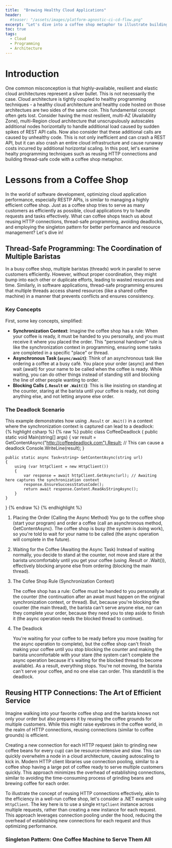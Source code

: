 ```yaml
---
title:  "Brewing Healthy Cloud Applications"
header:
  #teaser: "/assets/images/platform-agnostic-ci-cd-flow.png"
excerpt: "Let's dive into a coffee shop metaphor to illustrate building healthy cloud application."
toc: true
tags:
  - Cloud
  - Programming
  - Architecture
---
```


# Introduction
One common misconception is that highly-available, resilient and elastic cloud architectures represent a silver bullet.  This is not necessarily the case.  Cloud architecture is tightly coupled to healthy programming techniques - a healthy cloud architecture and healthy code hosted on those architectues are two sides of the same coin.  This fundamental concept often gets lost.  Consider having the most resilient, multi-AZ (Availability Zone), multi-Region cloud architecture that unscrupulously autoscales additional nodes horizontally to handle additional load caused by sudden spikes of REST API calls.  Now also consider that these additional calls are caused by unhealthy code. This is not only inefficient and can crash a REST API, but it can also crash an entire cloud infrastructure and cause runaway costs incurred by additional horizontal scaling.  In this post, let's examine healty programming techniques such as reusing HTTP connections and building thread-safe code with a coffee shop metaphor.

# Lessons from a Coffee Shop
In the world of software development, optimizing cloud application performance, especially RESTP APIs, is similar to managing a highly efficient coffee shop. Just as a coffee shop tries to serve as many customers as efficiently as possible, cloud applications try to handle requests and tasks effectively. What can coffee shops teach us about reusing HTTP connections, thread-safe programming, avoiding deadlocks, and employing the singleton pattern for better performance and resource management? Let's dive in!

## Thread-Safe Programming: The Coordination of Multiple Baristas
In a busy coffee shop, multiple baristas (threads) work in parallel to serve customers efficiently. However, without proper coordination, they might bump into each other or duplicate efforts, leading to wasted resources and time. Similarly, in software applications, thread-safe programming ensures that multiple threads access shared resources (like a shared coffee machine) in a manner that prevents conflicts and ensures consistency.

### Key Concepts
First, some key concepts, simplified:

- **Synchronization Context**: Imagine the coffee shop has a rule: When your coffee is ready, it must be handed to you personally, and you must receive it where you placed the order. This "personal handover" rule is like the synchronization context in programming, ensuring some tasks are completed in a specific "place" or thread.
- **Asynchronous Task (`async/await`)**: Think of an asynchronous task like ordering a coffee at a busy café. You place your order (async) and then wait (await) for your name to be called when the coffee is ready. While waiting, you can do other things instead of standing still and blocking the line of other people wanting to order.
- **Blocking Calls (`.Result` or `.Wait()`)**: This is like insisting on standing at the counter, staring at the barista until your coffee is ready, not doing anything else, and not letting anyone else order.

### The Deadlock Scenario
This example demonstrates how using `.Result` or `.Wait()` in a context where the synchronization context is captured can lead to a deadlock:
<br>
{% highlight csharp %}
{% raw %}
public class CoffeeDeadlock
{
    public static void Main(string[] args)
    {
        var result = GetContentAsync("http://coffeedeadlock.com").Result; // This can cause a deadlock
        Console.WriteLine(result);
    }

    public static async Task<string> GetContentAsync(string url)
    {
        using (var httpClient = new HttpClient())
        {
            var response = await httpClient.GetAsync(url); // Awaiting here captures the synchronization context
            response.EnsureSuccessStatusCode();
            return await response.Content.ReadAsStringAsync();
        }
    }
}
{% endraw %}
{% endhighlight %}

1. Placing the Order (Calling the Async Method)
   You go to the coffee shop (start your program) and order a coffee (call an asynchronous method, GetContentAsync).
    The coffee shop is busy (the system is doing work), so you're told to wait for your name to be called (the async operation will complete in the future).

2. Waiting for the Coffee (Awaiting the Async Task)
   Instead of waiting normally, you decide to stand at the counter, not move and stare at the barista uncomfortably until you get your coffee (using .Result or .Wait()), effectively blocking anyone else from ordering (blocking the main thread).

3. The Cofee Shop Rule (Synchronization Context)

    The coffee shop has a rule: Coffee must be handed to you personally at the counter (the continuation after an await must happen on the original synchronization context, or thread).
    But, because you're blocking the counter (the main thread), the barista can't serve anyone else, nor can they complete your order, because they need you to step aside to finish it (the async operation needs the blocked thread to continue).

4. The Deadlock

    You're waiting for your coffee to be ready before you move (waiting for the async operation to complete), but the coffee shop can't finish making your coffee until you stop blocking the counter and making the barista uncomfortable with your stare (the system can't complete the async operation because it's waiting for the blocked thread to become available).
    As a result, everything stops. You're not moving, the barista can't serve your coffee, and no one else can order. This standstill is the deadlock.

## Reusing HTTP Connections: The Art of Efficient Service
Imagine walking into your favorite coffee shop and the barista knows not only your order but also prepares it by reusing the coffee grounds for multiple customers. While this might raise eyebrows in the coffee world, in the realm of HTTP connections, reusing connections (similar to coffee grounds) is efficient.

Creating a new connection for each HTTP request (akin to grinding new coffee beans for every cup) can be resource-intensive and slow. This can quickly overwhelm a node in a cloud architecture, causing autoscaling to kick in. Modern HTTP client libraries use connection pooling, similar to a coffee shop having a large pot of coffee ready to serve multiple customers quickly. This approach minimizes the overhead of establishing connections, similar to avoiding the time-consuming process of grinding beans and brewing coffee for each order.  

To illustrate the concept of reusing HTTP connections effectively, akin to the efficiency in a well-run coffee shop, let's consider a .NET example using `HttpClient`. The key here is to use a single `HttpClient` instance across multiple requests, rather than creating a new instance for each request. This approach leverages connection pooling under the hood, reducing the overhead of establishing new connections for each request and thus optimizing performance.

### Singleton Pattern: One Coffee Machine to Serve Them All
